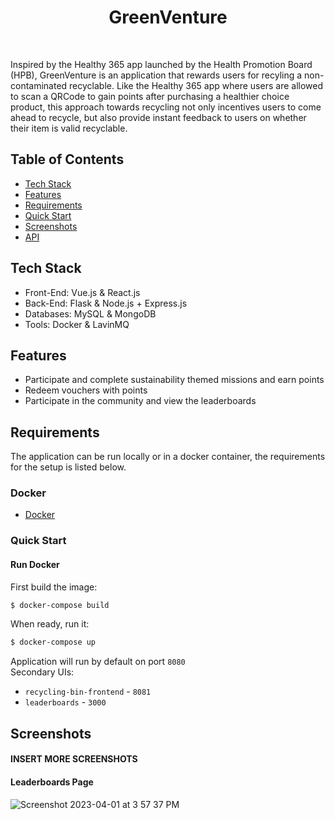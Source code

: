 <h1 align="center"> GreenVenture </h1> <br>

<p>
Inspired by the Healthy 365 app launched by the Health Promotion Board (HPB), GreenVenture is an application that rewards users for recyling a non-contaminated recyclable. Like the Healthy 365 app where users are allowed to scan a QRCode to gain points after purchasing a healthier choice product, this approach towards recycling not only incentives users to come ahead to recycle, but also provide instant feedback to users on whether their item is valid recyclable. 
</p>

## Table of Contents

- [Tech Stack](#tech-stack)
- [Features](#features)
- [Requirements](#requirements)
- [Quick Start](#quick-start)
- [Screenshots](#screenshots)
- [API](#requirements)

## Tech Stack
* Front-End: Vue.js & React.js
* Back-End: Flask & Node.js + Express.js
* Databases: MySQL & MongoDB
* Tools: Docker & LavinMQ

## Features

* Participate and complete sustainability themed missions and earn points
* Redeem vouchers with points
* Participate in the community and view the leaderboards


## Requirements
The application can be run locally or in a docker container, the requirements for the setup is listed below.

### Docker
* [Docker](https://www.docker.com/get-docker)

### Quick Start

#### Run Docker

First build the image:
```bash
$ docker-compose build
```

When ready, run it:
```bash
$ docker-compose up
```

Application will run by default on port `8080` <br>
Secondary UIs: <br>
* `recycling-bin-frontend` - `8081`
* `leaderboards` - `3000`

## Screenshots
#### INSERT MORE SCREENSHOTS

#### Leaderboards Page
![Screenshot 2023-04-01 at 3 57 37 PM](https://user-images.githubusercontent.com/86020207/229273581-a90da9d4-1453-4e09-b278-be2adc280f2f.png)
